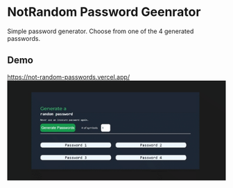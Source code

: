 
# NotRandom Password Geenrator

Simple password generator. Choose from one of the 4 generated passwords.
## Demo
https://not-random-passwords.vercel.app/
![til](demo.gif)

